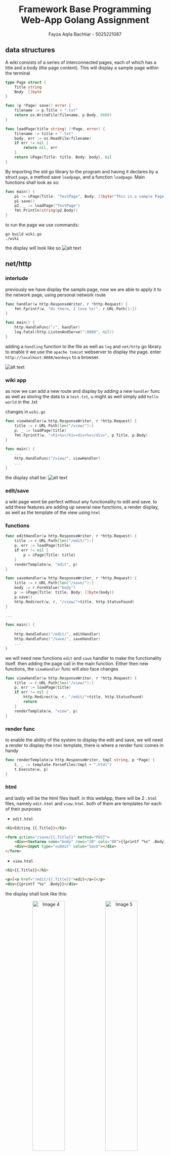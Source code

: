 <div align=center>

# Framework Base Programming <br> Web-App Golang Assignment
Fayza Aqila Bachtiar - 5025221087

</div>

## data structures
A wiki consists of a series of interconnected pages, each of which has a title and a body (the page content). This will display a sample page within the terminal

```go
type Page struct {
	Title string
	Body  []byte
}

func (p *Page) save() error {
	filename := p.Title + ".txt"
	return os.WriteFile(filename, p.Body, 0600)
}

func loadPage(title string) (*Page, error) {
	filename := title + ".txt"
	body, err := os.ReadFile(filename)
	if err != nil {
		return nil, err
	}
	return &Page{Title: title, Body: body}, nil
}
```

By importing the std go library to the program and having it declares by a struct `page`, a method save `loadpage`, and a function `loadpage`. Main functions shall look as so:

```go
func main() {
	p1 := &Page{Title: "TestPage", Body: []byte("This is a sample Page.")}
	p1.save()
	p2, _ := loadPage("TestPage")
	fmt.Println(string(p2.Body))
}
```

to run the page we use commands:
```
go build wiki.go
./wiki
```
the display will look like so
![alt text](/img/image1.png)

## net/http 
### interlude
previously we have display the sample page, now we are able to apply it to the network page, using personal network route  

```go
func handler(w http.ResponseWriter, r *http.Request) {
	fmt.Fprintf(w, "Hi there, I love %s!", r.URL.Path[1:])
}

func main() {
	http.HandleFunc("/", handler)
	log.Fatal(http.ListenAndServe(":8080", nil))
}
```
adding a `handling` function to the file as well as `log` and `net/http` go library. to enable it we use the `apache tomcat` webserver to display the page. enter `http://localhost:8080/monkeys` to a browser.

![alt text](/img/image2.png)

### wiki app
as now we can add a new route and display by adding a new `handler` func as well as storing the data to a `test.txt`, u might as well simply add `hello world` in the .txt

changes in `wiki.go`
```go
func viewHandler(w http.ResponseWriter, r *http.Request) {
	title := r.URL.Path[len("/view/"):]
	p, _ := loadPage(title)
	fmt.Fprintf(w, "<h1>%s</h1><div>%s</div>", p.Title, p.Body)
}

func main() {
	... 
	http.HandleFunc("/view/", viewHandler)
    ...
}
```

the display shall be:
![alt text](/img/image3.png)

### edit/save 
a wiki page wont be perfect without any functionality to edit and save. to add these features are adding up several new functions, a render display, as well as the template of the view using `html`

### functions
```go
func editHandler(w http.ResponseWriter, r *http.Request) {
	title := r.URL.Path[len("/edit/"):]
	p, err := loadPage(title)
	if err != nil {
		p = &Page{Title: title}
	}
	renderTemplate(w, "edit", p)
}

func saveHandler(w http.ResponseWriter, r *http.Request) {
	title := r.URL.Path[len("/save/"):]
	body := r.FormValue("body")
	p := &Page{Title: title, Body: []byte(body)}
	p.save()
	http.Redirect(w, r, "/view/"+title, http.StatusFound)
}

...

func main() {
    ...
	http.HandleFunc("/edit/", editHandler)
	http.HandleFunc("/save/", saveHandler)
    ...
}
```

we will need new functions `edit` and `save` handler to make the functionality itself. then adding the page call in the main function. Either then new functions, the `viewHandler` func will also face changes

```go
func viewHandler(w http.ResponseWriter, r *http.Request) {
	title := r.URL.Path[len("/view/"):]
	p, err := loadPage(title)
	if err != nil {
		http.Redirect(w, r, "/edit/"+title, http.StatusFound)
		return
	}
	renderTemplate(w, "view", p)
}
```

### render func
to enable the ability of the system to display the edit and save, we will need a render to display the `html` template, there is where a render func comes in handy

```go
func renderTemplate(w http.ResponseWriter, tmpl string, p *Page) {
	t, _ := template.ParseFiles(tmpl + ".html")
	t.Execute(w, p)
}
```

### html
and lastly will be the html files itself. in this webApp, there will be 2 `.html` files, namely `edit.html` and `view.html`. both of them are templates for each of their purposes

- `edit.html`
```html
<h1>Editing {{.Title}}</h1>

<form action="/save/{{.Title}}" method="POST">
    <div><textarea name="body" rows="20" cols="80">{{printf "%s" .Body}}</textarea></div>
    <div><input type="submit" value="Save"></div>
</form>
```

- `view.html`
```html
<h1>{{.Title}}</h1>

<p>[<a href="/edit/{{.Title}}">edit</a>]</p>
<div>{{printf "%s" .Body}}</div>
```

the display shall look like this:
<p align="center">
  <img src="/img/image4.png" alt="Image 4" width="45%">
  <img src="/img/image5.png" alt="Image 5" width="45%">
</p>

## error handling and validation
to handle errors in the prgram, we will add these lines of code to the `save` handler and `render` func. However, the render func shall face slight differences with additional template caching method (to simplify the code structures)

- `saveHandler`
```go
func saveHandler(w http.ResponseWriter, r *http.Request) {
    title := r.URL.Path[len("/save/"):]
    body := r.FormValue("body")
    p := &Page{Title: title, Body: []byte(body)}
    err := p.save()
    if err != nil {
        http.Error(w, err.Error(), http.StatusInternalServerError)
        return
    }
    http.Redirect(w, r, "/view/"+title, http.StatusFound)
}
```

- `render`
```go
var templates = template.Must(template.ParseFiles("edit.html", "view.html"))

...
...

func renderTemplate(w http.ResponseWriter, tmpl string, p *Page) {
    err := templates.ExecuteTemplate(w, tmpl+".html", p)
    if err != nil {
        http.Error(w, err.Error(), http.StatusInternalServerError)
    }
}
```
first declare a variable namely `templates` then arrange the `.html` files as the template accordingly to later on be a variable call in the function

As for validaton, its slight differences will be confirming wether a title of the page is correct or not. To do so, we will need a new `getTitle` func and calling that func within ot handlers.

```go
func getTitle(w http.ResponseWriter, r *http.Request) (string, error) {
    m := validPath.FindStringSubmatch(r.URL.Path)
    if m == nil {
        http.NotFound(w, r)
        return "", errors.New("invalid Page Title")
    }
    return m[2], nil // The title is the second subexpression.
}
```

to call the func, will be directing them directly to an error management branch:
- `view`
```go
func viewHandler(w http.ResponseWriter, r *http.Request) {
    title, err := getTitle(w, r)
    if err != nil {
        return
    }
    p, err := loadPage(title)
    if err != nil {
        http.Redirect(w, r, "/edit/"+title, http.StatusFound)
        return
    }
    renderTemplate(w, "view", p)
}
```

- `edit`
```go
func editHandler(w http.ResponseWriter, r *http.Request) {
    title, err := getTitle(w, r)
    if err != nil {
        return
    }
    p, err := loadPage(title)
    if err != nil {
        p = &Page{Title: title}
    }
    renderTemplate(w, "edit", p)
}
```

- `save`
```go
func saveHandler(w http.ResponseWriter, r *http.Request) {
    title, err := getTitle(w, r)
    if err != nil {
        return
    }
    body := r.FormValue("body")
    p := &Page{Title: title, Body: []byte(body)}
    err = p.save()
    if err != nil {
        http.Error(w, err.Error(), http.StatusInternalServerError)
        return
    }
    http.Redirect(w, r, "/view/"+title, http.StatusFound)
}
```


